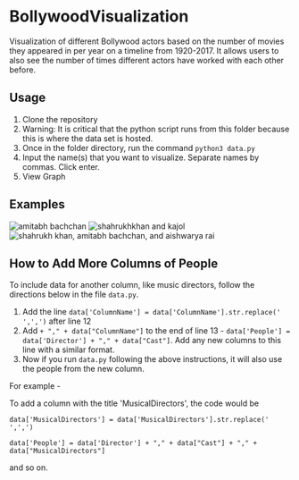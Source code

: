 # BollywoodVisualization
Visualization of different Bollywood actors based on the number of movies they appeared in per year on a timeline from 1920-2017. It allows users to also see the number of times different actors have worked with each other before.

## Usage
1) Clone the repository 
2) Warning: It is critical that the python script runs from this folder because this is where the data set is hosted. 
3) Once in the folder directory, run the command ` python3 data.py `
4) Input the name(s) that you want to visualize. Separate names by commas. Click enter.
5) View Graph

## Examples
![amitabh bachchan](/Examples/AmitabhBachchan.png)
![shahrukhkhan and kajol](/Examples/ShahrukhKhan_Kajol.png)
![shahrukh khan, amitabh bachchan, and aishwarya rai](/Examples/AishwaryaRai_AmitabhBachchan_ShahrukhKhan.png)

## How to Add More Columns of People
To include data for another column, like music directors, follow the directions below in the file `data.py`.

1) Add the line `data['ColumnName'] = data['ColumnName'].str.replace(' ',',')` after line 12
2) Add ` + "," + data["ColumnName"] ` to the end of line 13 - `data['People'] = data['Director'] + "," + data["Cast"]`. Add any new columns to this line with a similar format.
3) Now if you run `data.py` following the above instructions, it will also use the people from the new column.

For example - 

To add a column with the title 'MusicalDirectors', the code would be 
```
data['MusicalDirectors'] = data['MusicalDirectors'].str.replace(' ',',')

data['People'] = data['Director'] + "," + data["Cast"] + "," + data["MusicalDirectors"]
```

and so on.
